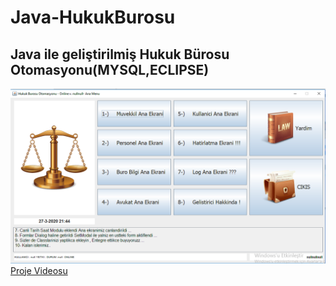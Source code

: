 # Java-HukukBurosu
## Java ile geliştirilmiş Hukuk Bürosu Otomasyonu(MYSQL,ECLIPSE)
![tasarim](resim1.png)
[Proje Videosu](https://youtu.be/p9I124gUud8) 
